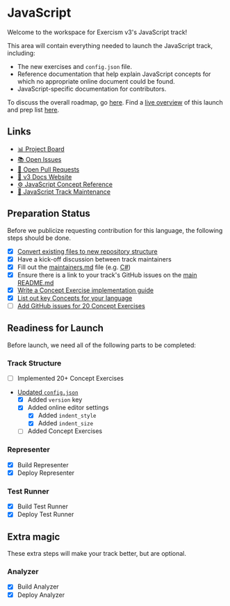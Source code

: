 # JavaScript

Welcome to the workspace for Exercism v3's JavaScript track!

This area will contain everything needed to launch the JavaScript track, including:

- The new exercises and `config.json` file.
- Reference documentation that help explain JavaScript concepts for which no appropriate online document could be found.
- JavaScript-specific documentation for contributors.

To discuss the overall roadmap, go [here](https://github.com/exercism/v3/issues/1). Find a [live overview](https://tracks.exercism.io/javascript/v3/launch) of this launch and prep list [here](https://tracks.exercism.io/javascript/v3/launch).

## Links

- [:bar_chart: Project Board](https://github.com/exercism/v3/projects/14?fullscreen=true)
- [:books: Open Issues](https://github.com/exercism/v3/issues?q=is%3Aissue+is%3Aopen+label%3Atrack%2Fjavascript)
- [:gift: Open Pull Requests](https://github.com/exercism/v3/pulls?q=is%3Apr+is%3Aopen+label%3Atrack%2Fjavascript)
- [:house_with_garden: v3 Docs Website](https://exercism.github.io/v3/#/)
- [:gear: JavaScript Concept Reference](https://exercism.github.io/v3/#/languages/javascript/reference/README)
- [:wrench: JavaScript Track Maintenance](https://tracks.exercism.io/javascript)

## Preparation Status

Before we publicize requesting contribution for this language, the following steps should be done.

- [x] [Convert existing files to new repository structure](../../docs/maintainers/repository-structure.md)
- [x] Have a kick-off discussion between track maintainers
- [x] Fill out the [maintainers.md](./maintainers.md) file (e.g. [C#](../csharp/maintainers.md))
- [x] Ensure there is a link to your track's GitHub issues on the [main README.md](../../README.md)
- [x] [Write a Concept Exercise implementation guide](../../docs/maintainers/writing-a-concept-exercise-github-issue.md)
- [x] [List out key Concepts for your language](../../docs/maintainers/determining-concepts.md)
- [ ] [Add GitHub issues for 20 Concept Exercises](../../docs/maintainers/writing-a-concept-exercise-github-issue.md)

## Readiness for Launch

Before launch, we need all of the following parts to be completed:

### Track Structure

- [ ] Implemented 20+ Concept Exercises
- [Updated `config.json`](../../docs/maintainers/migrating-your-config-json-files.md)
  - [x] Added `version` key
  - [x] Added online editor settings
    - [x] Added `indent_style`
    - [x] Added `indent_size`
  - [ ] Added Concept Exercises

### Representer

- [x] Build Representer
- [x] Deploy Representer

### Test Runner

- [x] Build Test Runner
- [x] Deploy Test Runner

## Extra magic

These extra steps will make your track better, but are optional.

### Analyzer

- [x] Build Analyzer
- [x] Deploy Analyzer
